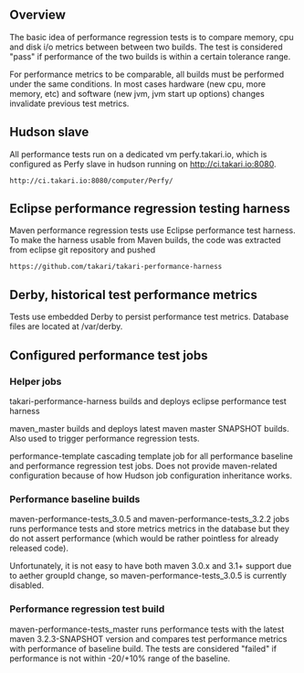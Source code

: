 ## Overview

The basic idea of performance regression tests is to compare memory, cpu and disk i/o
metrics between between two builds. The test is considered "pass" if performance of the 
two builds is within a certain tolerance range. 

For performance metrics to be comparable, all builds must be performed under the same
conditions. In most cases hardware (new cpu, more memory, etc) and software (new jvm, 
jvm start up options) changes invalidate previous test metrics.

## Hudson slave

All performance tests run on a dedicated vm perfy.takari.io, which is configured as Perfy slave
in hudson running on http://ci.takari.io:8080.

    http://ci.takari.io:8080/computer/Perfy/

## Eclipse performance regression testing harness

Maven performance regression tests use Eclipse performance test harness. To make the harness
usable from Maven builds, the code was extracted from eclipse git repository and pushed

    https://github.com/takari/takari-performance-harness 

## Derby, historical test performance metrics

Tests use embedded Derby to persist performance test metrics. Database files are located at
/var/derby.

## Configured performance test jobs

### Helper jobs

takari-performance-harness builds and deploys eclipse performance test harness

maven_master builds and deploys latest maven master SNAPSHOT builds. Also used to
trigger performance regression tests.

performance-template cascading template job for all performance baseline and
performance regression test jobs. Does not provide maven-related configuration
because of how Hudson job configuration inheritance works.

### Performance baseline builds

maven-performance-tests_3.0.5 and maven-performance-tests_3.2.2 jobs runs performance tests and store
metrics metrics in the database but they do not assert performance (which would be rather pointless
for already released code). 

Unfortunately, it is not easy to have both maven 3.0.x and 3.1+ support due to aether groupId change,
so maven-performance-tests_3.0.5 is currently disabled.

### Performance regression test build

maven-performance-tests_master runs performance tests with the latest maven 3.2.3-SNAPSHOT version
and compares test performance metrics with performance of baseline build. The tests are considered 
"failed" if performance is not within -20/+10% range of the baseline.
